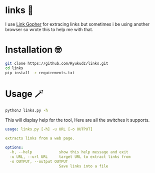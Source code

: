 # links 🔗
I use [Link Gopher](https://sites.google.com/site/linkgopher/) for extracing links but sometimes i be using
another browser so wrote this to help me with that.

# Installation 🤓
```sh
git clone https://github.com/Ryukudz/links.git
cd links
pip install -r requirements.txt
```
# Usage 🪄
```sh
python3 links.py -h
```
This will display help for the tool, Here are all the switches it supports.
```yaml
usage: links.py [-h] -u URL [-o OUTPUT]

extracts links from a web page.

options:
  -h, --help            show this help message and exit
  -u URL, --url URL     target URL to extract links from
  -o OUTPUT, --output OUTPUT
                        Save links into a file
```
